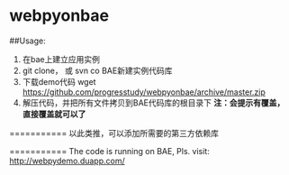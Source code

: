 webpyonbae
==========
##Usage:

1. 在bae上建立应用实例
2. git clone， 或 svn co  BAE新建实例代码库
3. 下载demo代码 
    wget https://github.com/progresstudy/webpyonbae/archive/master.zip
4. 解压代码，并把所有文件拷贝到BAE代码库的根目录下
**注：会提示有覆盖， 直接覆盖就可以了**

===========
以此类推，可以添加所需要的第三方依赖库

===========
The code is running on BAE, Pls. visit: http://webpydemo.duapp.com/

